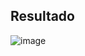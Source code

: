 ## Resultado

![image](https://github.com/user-attachments/assets/014389aa-3b7f-4005-b94e-f13d2bb4ffe7)

